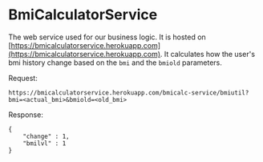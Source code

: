 # BmiCalculatorService

The web service used for our business logic. It is hosted on [https://bmicalculatorservice.herokuapp.com](https://bmicalculatorservice.herokuapp.com). It calculates how the user's bmi history change based on the `bmi` and the `bmiold` parameters.

Request:
```
https://bmicalculatorservice.herokuapp.com/bmicalc-service/bmiutil?bmi=<actual_bmi>&bmiold=<old_bmi>
```
Response:
```
{
	"change" : 1,
	"bmilvl" : 1
}
```